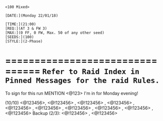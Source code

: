 ```MD
<100 Mixed>

[DATE:](Monday 22/01/18)

[TIME:](21:00)
[REQ:](AT 3 & FW 3)
[MAX:](0 FF, 0 FW, Max. 50 of any other seed)
[SEEDS:](100)
[STYLE:](2-Phase)
```
================================
```Refer to Raid Index in Pinned Messages for the raid Rules.```
================================
To sign for this run MENTION <@123> I'm in for Monday evening!

(10/10)
<@123456>,  <@!123456> , <@!123456> , <@123456> , <@!123456> , <@!123456> , <@!123456> , <@!123456> , <@!123456> , <@!123456>
Backup (2/3): <@!123456> , <@!123456>
